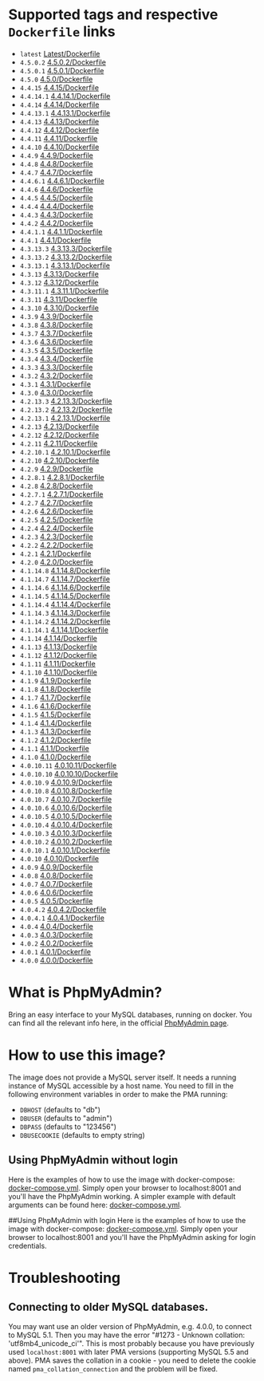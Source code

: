 # Supported tags and respective `Dockerfile` links
- `latest` [Latest/Dockerfile](https://github.com/dnhsoft/docker-phpmyadmin/blob/master/Dockerfile)
- `4.5.0.2` [4.5.0.2/Dockerfile](https://github.com/dnhsoft/docker-phpmyadmin/blob/master/4.5.x/4.5.0.2/Dockerfile)
- `4.5.0.1` [4.5.0.1/Dockerfile](https://github.com/dnhsoft/docker-phpmyadmin/blob/master/4.5.x/4.5.0.1/Dockerfile)
- `4.5.0` [4.5.0/Dockerfile](https://github.com/dnhsoft/docker-phpmyadmin/blob/master/4.5.x/4.5.0/Dockerfile)
- `4.4.15` [4.4.15/Dockerfile](https://github.com/dnhsoft/docker-phpmyadmin/blob/master/4.4.x/4.4.15/Dockerfile)
- `4.4.14.1` [4.4.14.1/Dockerfile](https://github.com/dnhsoft/docker-phpmyadmin/blob/master/4.4.x/4.4.14.1/Dockerfile)
- `4.4.14` [4.4.14/Dockerfile](https://github.com/dnhsoft/docker-phpmyadmin/blob/master/4.4.x/4.4.14/Dockerfile)
- `4.4.13.1` [4.4.13.1/Dockerfile](https://github.com/dnhsoft/docker-phpmyadmin/blob/master/4.4.x/4.4.13.1/Dockerfile)
- `4.4.13` [4.4.13/Dockerfile](https://github.com/dnhsoft/docker-phpmyadmin/blob/master/4.4.x/4.4.13/Dockerfile)
- `4.4.12` [4.4.12/Dockerfile](https://github.com/dnhsoft/docker-phpmyadmin/blob/master/4.4.x/4.4.12/Dockerfile)
- `4.4.11` [4.4.11/Dockerfile](https://github.com/dnhsoft/docker-phpmyadmin/blob/master/4.4.x/4.4.11/Dockerfile)
- `4.4.10` [4.4.10/Dockerfile](https://github.com/dnhsoft/docker-phpmyadmin/blob/master/4.4.x/4.4.10/Dockerfile)
- `4.4.9` [4.4.9/Dockerfile](https://github.com/dnhsoft/docker-phpmyadmin/blob/master/4.4.x/4.4.9/Dockerfile)
- `4.4.8` [4.4.8/Dockerfile](https://github.com/dnhsoft/docker-phpmyadmin/blob/master/4.4.x/4.4.8/Dockerfile)
- `4.4.7` [4.4.7/Dockerfile](https://github.com/dnhsoft/docker-phpmyadmin/blob/master/4.4.x/4.4.7/Dockerfile)
- `4.4.6.1` [4.4.6.1/Dockerfile](https://github.com/dnhsoft/docker-phpmyadmin/blob/master/4.4.x/4.4.6.1/Dockerfile)
- `4.4.6` [4.4.6/Dockerfile](https://github.com/dnhsoft/docker-phpmyadmin/blob/master/4.4.x/4.4.6/Dockerfile)
- `4.4.5` [4.4.5/Dockerfile](https://github.com/dnhsoft/docker-phpmyadmin/blob/master/4.4.x/4.4.5/Dockerfile)
- `4.4.4` [4.4.4/Dockerfile](https://github.com/dnhsoft/docker-phpmyadmin/blob/master/4.4.x/4.4.4/Dockerfile)
- `4.4.3` [4.4.3/Dockerfile](https://github.com/dnhsoft/docker-phpmyadmin/blob/master/4.4.x/4.4.3/Dockerfile)
- `4.4.2` [4.4.2/Dockerfile](https://github.com/dnhsoft/docker-phpmyadmin/blob/master/4.4.x/4.4.2/Dockerfile)
- `4.4.1.1` [4.4.1.1/Dockerfile](https://github.com/dnhsoft/docker-phpmyadmin/blob/master/4.4.x/4.4.1.1/Dockerfile)
- `4.4.1` [4.4.1/Dockerfile](https://github.com/dnhsoft/docker-phpmyadmin/blob/master/4.4.x/4.4.1/Dockerfile)
- `4.3.13.3` [4.3.13.3/Dockerfile](https://github.com/dnhsoft/docker-phpmyadmin/blob/master/4.3.x/4.3.13.3/Dockerfile)
- `4.3.13.2` [4.3.13.2/Dockerfile](https://github.com/dnhsoft/docker-phpmyadmin/blob/master/4.3.x/4.3.13.2/Dockerfile)
- `4.3.13.1` [4.3.13.1/Dockerfile](https://github.com/dnhsoft/docker-phpmyadmin/blob/master/4.3.x/4.3.13.1/Dockerfile)
- `4.3.13` [4.3.13/Dockerfile](https://github.com/dnhsoft/docker-phpmyadmin/blob/master/4.3.x/4.3.13/Dockerfile)
- `4.3.12` [4.3.12/Dockerfile](https://github.com/dnhsoft/docker-phpmyadmin/blob/master/4.3.x/4.3.12/Dockerfile)
- `4.3.11.1` [4.3.11.1/Dockerfile](https://github.com/dnhsoft/docker-phpmyadmin/blob/master/4.3.x/4.3.11.1/Dockerfile)
- `4.3.11` [4.3.11/Dockerfile](https://github.com/dnhsoft/docker-phpmyadmin/blob/master/4.3.x/4.3.11/Dockerfile)
- `4.3.10` [4.3.10/Dockerfile](https://github.com/dnhsoft/docker-phpmyadmin/blob/master/4.3.x/4.3.10/Dockerfile)
- `4.3.9` [4.3.9/Dockerfile](https://github.com/dnhsoft/docker-phpmyadmin/blob/master/4.3.x/4.3.9/Dockerfile)
- `4.3.8` [4.3.8/Dockerfile](https://github.com/dnhsoft/docker-phpmyadmin/blob/master/4.3.x/4.3.8/Dockerfile)
- `4.3.7` [4.3.7/Dockerfile](https://github.com/dnhsoft/docker-phpmyadmin/blob/master/4.3.x/4.3.7/Dockerfile)
- `4.3.6` [4.3.6/Dockerfile](https://github.com/dnhsoft/docker-phpmyadmin/blob/master/4.3.x/4.3.6/Dockerfile)
- `4.3.5` [4.3.5/Dockerfile](https://github.com/dnhsoft/docker-phpmyadmin/blob/master/4.3.x/4.3.5/Dockerfile)
- `4.3.4` [4.3.4/Dockerfile](https://github.com/dnhsoft/docker-phpmyadmin/blob/master/4.3.x/4.3.4/Dockerfile)
- `4.3.3` [4.3.3/Dockerfile](https://github.com/dnhsoft/docker-phpmyadmin/blob/master/4.3.x/4.3.3/Dockerfile)
- `4.3.2` [4.3.2/Dockerfile](https://github.com/dnhsoft/docker-phpmyadmin/blob/master/4.3.x/4.3.2/Dockerfile)
- `4.3.1` [4.3.1/Dockerfile](https://github.com/dnhsoft/docker-phpmyadmin/blob/master/4.3.x/4.3.1/Dockerfile)
- `4.3.0` [4.3.0/Dockerfile](https://github.com/dnhsoft/docker-phpmyadmin/blob/master/4.3.x/4.3.0/Dockerfile)
- `4.2.13.3` [4.2.13.3/Dockerfile](https://github.com/dnhsoft/docker-phpmyadmin/blob/master/4.2.x/4.2.13.3/Dockerfile)
- `4.2.13.2` [4.2.13.2/Dockerfile](https://github.com/dnhsoft/docker-phpmyadmin/blob/master/4.2.x/4.2.13.2/Dockerfile)
- `4.2.13.1` [4.2.13.1/Dockerfile](https://github.com/dnhsoft/docker-phpmyadmin/blob/master/4.2.x/4.2.13.1/Dockerfile)
- `4.2.13` [4.2.13/Dockerfile](https://github.com/dnhsoft/docker-phpmyadmin/blob/master/4.2.x/4.2.13/Dockerfile)
- `4.2.12` [4.2.12/Dockerfile](https://github.com/dnhsoft/docker-phpmyadmin/blob/master/4.2.x/4.2.12/Dockerfile)
- `4.2.11` [4.2.11/Dockerfile](https://github.com/dnhsoft/docker-phpmyadmin/blob/master/4.2.x/4.2.11/Dockerfile)
- `4.2.10.1` [4.2.10.1/Dockerfile](https://github.com/dnhsoft/docker-phpmyadmin/blob/master/4.2.x/4.2.10.1/Dockerfile)
- `4.2.10` [4.2.10/Dockerfile](https://github.com/dnhsoft/docker-phpmyadmin/blob/master/4.2.x/4.2.10/Dockerfile)
- `4.2.9` [4.2.9/Dockerfile](https://github.com/dnhsoft/docker-phpmyadmin/blob/master/4.2.x/4.2.9/Dockerfile)
- `4.2.8.1` [4.2.8.1/Dockerfile](https://github.com/dnhsoft/docker-phpmyadmin/blob/master/4.2.x/4.2.8.1/Dockerfile)
- `4.2.8` [4.2.8/Dockerfile](https://github.com/dnhsoft/docker-phpmyadmin/blob/master/4.2.x/4.2.8/Dockerfile)
- `4.2.7.1` [4.2.7.1/Dockerfile](https://github.com/dnhsoft/docker-phpmyadmin/blob/master/4.2.x/4.2.7.1/Dockerfile)
- `4.2.7` [4.2.7/Dockerfile](https://github.com/dnhsoft/docker-phpmyadmin/blob/master/4.2.x/4.2.7/Dockerfile)
- `4.2.6` [4.2.6/Dockerfile](https://github.com/dnhsoft/docker-phpmyadmin/blob/master/4.2.x/4.2.6/Dockerfile)
- `4.2.5` [4.2.5/Dockerfile](https://github.com/dnhsoft/docker-phpmyadmin/blob/master/4.2.x/4.2.5/Dockerfile)
- `4.2.4` [4.2.4/Dockerfile](https://github.com/dnhsoft/docker-phpmyadmin/blob/master/4.2.x/4.2.4/Dockerfile)
- `4.2.3` [4.2.3/Dockerfile](https://github.com/dnhsoft/docker-phpmyadmin/blob/master/4.2.x/4.2.3/Dockerfile)
- `4.2.2` [4.2.2/Dockerfile](https://github.com/dnhsoft/docker-phpmyadmin/blob/master/4.2.x/4.2.2/Dockerfile)
- `4.2.1` [4.2.1/Dockerfile](https://github.com/dnhsoft/docker-phpmyadmin/blob/master/4.2.x/4.2.1/Dockerfile)
- `4.2.0` [4.2.0/Dockerfile](https://github.com/dnhsoft/docker-phpmyadmin/blob/master/4.2.x/4.2.0/Dockerfile)
- `4.1.14.8` [4.1.14.8/Dockerfile](https://github.com/dnhsoft/docker-phpmyadmin/blob/master/4.1.x/4.1.14.8/Dockerfile)
- `4.1.14.7` [4.1.14.7/Dockerfile](https://github.com/dnhsoft/docker-phpmyadmin/blob/master/4.1.x/4.1.14.7/Dockerfile)
- `4.1.14.6` [4.1.14.6/Dockerfile](https://github.com/dnhsoft/docker-phpmyadmin/blob/master/4.1.x/4.1.14.6/Dockerfile)
- `4.1.14.5` [4.1.14.5/Dockerfile](https://github.com/dnhsoft/docker-phpmyadmin/blob/master/4.1.x/4.1.14.5/Dockerfile)
- `4.1.14.4` [4.1.14.4/Dockerfile](https://github.com/dnhsoft/docker-phpmyadmin/blob/master/4.1.x/4.1.14.4/Dockerfile)
- `4.1.14.3` [4.1.14.3/Dockerfile](https://github.com/dnhsoft/docker-phpmyadmin/blob/master/4.1.x/4.1.14.3/Dockerfile)
- `4.1.14.2` [4.1.14.2/Dockerfile](https://github.com/dnhsoft/docker-phpmyadmin/blob/master/4.1.x/4.1.14.2/Dockerfile)
- `4.1.14.1` [4.1.14.1/Dockerfile](https://github.com/dnhsoft/docker-phpmyadmin/blob/master/4.1.x/4.1.14.1/Dockerfile)
- `4.1.14` [4.1.14/Dockerfile](https://github.com/dnhsoft/docker-phpmyadmin/blob/master/4.1.x/4.1.14/Dockerfile)
- `4.1.13` [4.1.13/Dockerfile](https://github.com/dnhsoft/docker-phpmyadmin/blob/master/4.1.x/4.1.13/Dockerfile)
- `4.1.12` [4.1.12/Dockerfile](https://github.com/dnhsoft/docker-phpmyadmin/blob/master/4.1.x/4.1.12/Dockerfile)
- `4.1.11` [4.1.11/Dockerfile](https://github.com/dnhsoft/docker-phpmyadmin/blob/master/4.1.x/4.1.11/Dockerfile)
- `4.1.10` [4.1.10/Dockerfile](https://github.com/dnhsoft/docker-phpmyadmin/blob/master/4.1.x/4.1.10/Dockerfile)
- `4.1.9` [4.1.9/Dockerfile](https://github.com/dnhsoft/docker-phpmyadmin/blob/master/4.1.x/4.1.9/Dockerfile)
- `4.1.8` [4.1.8/Dockerfile](https://github.com/dnhsoft/docker-phpmyadmin/blob/master/4.1.x/4.1.8/Dockerfile)
- `4.1.7` [4.1.7/Dockerfile](https://github.com/dnhsoft/docker-phpmyadmin/blob/master/4.1.x/4.1.7/Dockerfile)
- `4.1.6` [4.1.6/Dockerfile](https://github.com/dnhsoft/docker-phpmyadmin/blob/master/4.1.x/4.1.6/Dockerfile)
- `4.1.5` [4.1.5/Dockerfile](https://github.com/dnhsoft/docker-phpmyadmin/blob/master/4.1.x/4.1.5/Dockerfile)
- `4.1.4` [4.1.4/Dockerfile](https://github.com/dnhsoft/docker-phpmyadmin/blob/master/4.1.x/4.1.4/Dockerfile)
- `4.1.3` [4.1.3/Dockerfile](https://github.com/dnhsoft/docker-phpmyadmin/blob/master/4.1.x/4.1.3/Dockerfile)
- `4.1.2` [4.1.2/Dockerfile](https://github.com/dnhsoft/docker-phpmyadmin/blob/master/4.1.x/4.1.2/Dockerfile)
- `4.1.1` [4.1.1/Dockerfile](https://github.com/dnhsoft/docker-phpmyadmin/blob/master/4.1.x/4.1.1/Dockerfile)
- `4.1.0` [4.1.0/Dockerfile](https://github.com/dnhsoft/docker-phpmyadmin/blob/master/4.1.x/4.1.0/Dockerfile)
- `4.0.10.11` [4.0.10.11/Dockerfile](https://github.com/dnhsoft/docker-phpmyadmin/blob/master/4.0.x/4.0.10.11/Dockerfile)
- `4.0.10.10` [4.0.10.10/Dockerfile](https://github.com/dnhsoft/docker-phpmyadmin/blob/master/4.0.x/4.0.10.10/Dockerfile)
- `4.0.10.9` [4.0.10.9/Dockerfile](https://github.com/dnhsoft/docker-phpmyadmin/blob/master/4.0.x/4.0.10.9/Dockerfile)
- `4.0.10.8` [4.0.10.8/Dockerfile](https://github.com/dnhsoft/docker-phpmyadmin/blob/master/4.0.x/4.0.10.8/Dockerfile)
- `4.0.10.7` [4.0.10.7/Dockerfile](https://github.com/dnhsoft/docker-phpmyadmin/blob/master/4.0.x/4.0.10.7/Dockerfile)
- `4.0.10.6` [4.0.10.6/Dockerfile](https://github.com/dnhsoft/docker-phpmyadmin/blob/master/4.0.x/4.0.10.6/Dockerfile)
- `4.0.10.5` [4.0.10.5/Dockerfile](https://github.com/dnhsoft/docker-phpmyadmin/blob/master/4.0.x/4.0.10.5/Dockerfile)
- `4.0.10.4` [4.0.10.4/Dockerfile](https://github.com/dnhsoft/docker-phpmyadmin/blob/master/4.0.x/4.0.10.4/Dockerfile)
- `4.0.10.3` [4.0.10.3/Dockerfile](https://github.com/dnhsoft/docker-phpmyadmin/blob/master/4.0.x/4.0.10.3/Dockerfile)
- `4.0.10.2` [4.0.10.2/Dockerfile](https://github.com/dnhsoft/docker-phpmyadmin/blob/master/4.0.x/4.0.10.2/Dockerfile)
- `4.0.10.1` [4.0.10.1/Dockerfile](https://github.com/dnhsoft/docker-phpmyadmin/blob/master/4.0.x/4.0.10.1/Dockerfile)
- `4.0.10` [4.0.10/Dockerfile](https://github.com/dnhsoft/docker-phpmyadmin/blob/master/4.0.x/4.0.10/Dockerfile)
- `4.0.9` [4.0.9/Dockerfile](https://github.com/dnhsoft/docker-phpmyadmin/blob/master/4.0.x/4.0.9/Dockerfile)
- `4.0.8` [4.0.8/Dockerfile](https://github.com/dnhsoft/docker-phpmyadmin/blob/master/4.0.x/4.0.8/Dockerfile)
- `4.0.7` [4.0.7/Dockerfile](https://github.com/dnhsoft/docker-phpmyadmin/blob/master/4.0.x/4.0.7/Dockerfile)
- `4.0.6` [4.0.6/Dockerfile](https://github.com/dnhsoft/docker-phpmyadmin/blob/master/4.0.x/4.0.6/Dockerfile)
- `4.0.5` [4.0.5/Dockerfile](https://github.com/dnhsoft/docker-phpmyadmin/blob/master/4.0.x/4.0.5/Dockerfile)
- `4.0.4.2` [4.0.4.2/Dockerfile](https://github.com/dnhsoft/docker-phpmyadmin/blob/master/4.0.x/4.0.4.2/Dockerfile)
- `4.0.4.1` [4.0.4.1/Dockerfile](https://github.com/dnhsoft/docker-phpmyadmin/blob/master/4.0.x/4.0.4.1/Dockerfile)
- `4.0.4` [4.0.4/Dockerfile](https://github.com/dnhsoft/docker-phpmyadmin/blob/master/4.0.x/4.0.4/Dockerfile)
- `4.0.3` [4.0.3/Dockerfile](https://github.com/dnhsoft/docker-phpmyadmin/blob/master/4.0.x/4.0.3/Dockerfile)
- `4.0.2` [4.0.2/Dockerfile](https://github.com/dnhsoft/docker-phpmyadmin/blob/master/4.0.x/4.0.2/Dockerfile)
- `4.0.1` [4.0.1/Dockerfile](https://github.com/dnhsoft/docker-phpmyadmin/blob/master/4.0.x/4.0.1/Dockerfile)
- `4.0.0` [4.0.0/Dockerfile](https://github.com/dnhsoft/docker-phpmyadmin/blob/master/4.0.x/4.0.0/Dockerfile)

# What is PhpMyAdmin?
Bring an easy interface to your MySQL databases, running on docker.
You can find all the relevant info here, in the official [PhpMyAdmin page](https://www.phpmyadmin.net/).

# How to use this image?
The image does not provide a MySQL server itself. It needs a running instance of MySQL accessible by a host name.
You need to fill in the following environment variables in order to make the PMA running: 
- `DBHOST` (defaults to "db")
- `DBUSER` (defaults to "admin")
- `DBPASS` (defaults to "123456")
- `DBUSECOOKIE` (defaults to empty string)

## Using PhpMyAdmin without login
Here is the examples of how to use the image with docker-compose: [docker-compose.yml](https://github.com/dnhsoft/docker-phpmyadmin/blob/master/examples/custom-host/docker-compose.yml). Simply open your browser to localhost:8001 and you'll have the PhpMyAdmin working. A simpler example with default arguments can be found here: [docker-compose.yml](https://github.com/dnhsoft/docker-phpmyadmin/blob/master/examples/simple/docker-compose.yml).
 
##Using PhpMyAdmin with login
Here is the examples of how to use the image with docker-compose: [docker-compose.yml](https://github.com/dnhsoft/docker-phpmyadmin/blob/master/examples/use-cookie/docker-compose.yml). Simply open your browser to localhost:8001 and you'll have the PhpMyAdmin asking for login credentials.
 
 
# Troubleshooting
## Connecting to older MySQL databases. 
You may want use an older version of PhpMyAdmin, e.g. 4.0.0, to connect to MySQL 5.1.
Then you may have the error "#1273 - Unknown collation: 'utf8mb4_unicode_ci'". 
This is most probably because you have previously used `localhost:8001` with later PMA versions (supporting MySQL 5.5 and above). PMA saves the collation in a cookie - you need to delete the cookie named  `pma_collation_connection` and the problem will be fixed.

